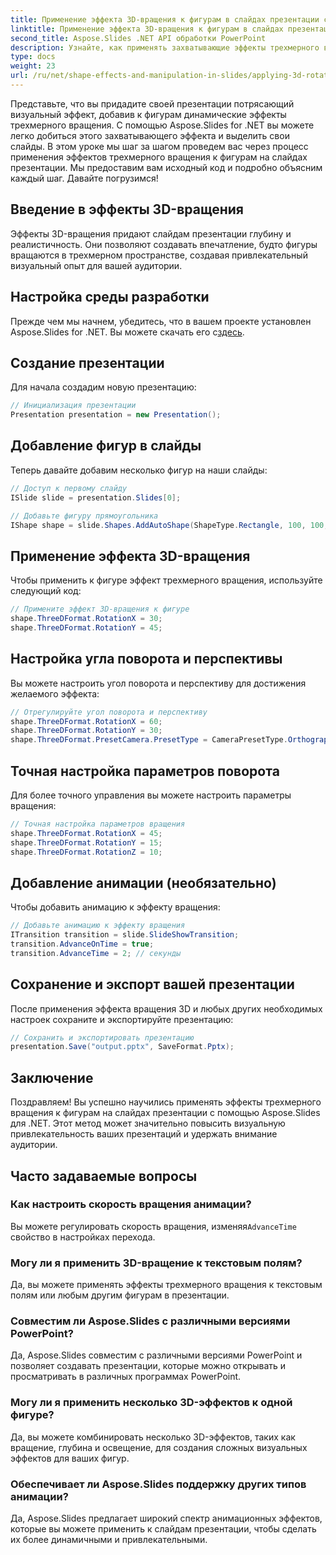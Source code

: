 ```yaml
---
title: Применение эффекта 3D-вращения к фигурам в слайдах презентации с помощью Aspose.Slides
linktitle: Применение эффекта 3D-вращения к фигурам в слайдах презентации с помощью Aspose.Slides
second_title: Aspose.Slides .NET API обработки PowerPoint
description: Узнайте, как применять захватывающие эффекты трехмерного вращения к слайдам презентации с помощью Aspose.Slides для .NET. Пошаговое руководство с исходным кодом для потрясающего визуального эффекта.
type: docs
weight: 23
url: /ru/net/shape-effects-and-manipulation-in-slides/applying-3d-rotation-effect-shapes/
---
```


Представьте, что вы придадите своей презентации потрясающий визуальный эффект, добавив к фигурам динамические эффекты трехмерного вращения. С помощью Aspose.Slides for .NET вы можете легко добиться этого захватывающего эффекта и выделить свои слайды. В этом уроке мы шаг за шагом проведем вас через процесс применения эффектов трехмерного вращения к фигурам на слайдах презентации. Мы предоставим вам исходный код и подробно объясним каждый шаг. Давайте погрузимся!

## Введение в эффекты 3D-вращения

Эффекты 3D-вращения придают слайдам презентации глубину и реалистичность. Они позволяют создавать впечатление, будто фигуры вращаются в трехмерном пространстве, создавая привлекательный визуальный опыт для вашей аудитории.

## Настройка среды разработки

 Прежде чем мы начнем, убедитесь, что в вашем проекте установлен Aspose.Slides for .NET. Вы можете скачать его с[здесь](https://releases.aspose.com/slides/net/).

## Создание презентации

Для начала создадим новую презентацию:

```csharp
// Инициализация презентации
Presentation presentation = new Presentation();
```

## Добавление фигур в слайды

Теперь давайте добавим несколько фигур на наши слайды:

```csharp
// Доступ к первому слайду
ISlide slide = presentation.Slides[0];

// Добавьте фигуру прямоугольника
IShape shape = slide.Shapes.AddAutoShape(ShapeType.Rectangle, 100, 100, 200, 100);
```

## Применение эффекта 3D-вращения

Чтобы применить к фигуре эффект трехмерного вращения, используйте следующий код:

```csharp
// Примените эффект 3D-вращения к фигуре
shape.ThreeDFormat.RotationX = 30;
shape.ThreeDFormat.RotationY = 45;
```

## Настройка угла поворота и перспективы

Вы можете настроить угол поворота и перспективу для достижения желаемого эффекта:

```csharp
// Отрегулируйте угол поворота и перспективу
shape.ThreeDFormat.RotationX = 60;
shape.ThreeDFormat.RotationY = 30;
shape.ThreeDFormat.PresetCamera.PresetType = CameraPresetType.OrthographicFront;
```

## Точная настройка параметров поворота

Для более точного управления вы можете настроить параметры вращения:

```csharp
// Точная настройка параметров вращения
shape.ThreeDFormat.RotationX = 45;
shape.ThreeDFormat.RotationY = 15;
shape.ThreeDFormat.RotationZ = 10;
```

## Добавление анимации (необязательно)

Чтобы добавить анимацию к эффекту вращения:

```csharp
// Добавьте анимацию к эффекту вращения
ITransition transition = slide.SlideShowTransition;
transition.AdvanceOnTime = true;
transition.AdvanceTime = 2; // секунды
```

## Сохранение и экспорт вашей презентации

После применения эффекта вращения 3D и любых других необходимых настроек сохраните и экспортируйте презентацию:

```csharp
// Сохранить и экспортировать презентацию
presentation.Save("output.pptx", SaveFormat.Pptx);
```

## Заключение

Поздравляем! Вы успешно научились применять эффекты трехмерного вращения к фигурам на слайдах презентации с помощью Aspose.Slides для .NET. Этот метод может значительно повысить визуальную привлекательность ваших презентаций и удержать внимание аудитории.

## Часто задаваемые вопросы

### Как настроить скорость вращения анимации?

 Вы можете регулировать скорость вращения, изменяя`AdvanceTime` свойство в настройках перехода.

### Могу ли я применить 3D-вращение к текстовым полям?

Да, вы можете применять эффекты трехмерного вращения к текстовым полям или любым другим фигурам в презентации.

### Совместим ли Aspose.Slides с различными версиями PowerPoint?

Да, Aspose.Slides совместим с различными версиями PowerPoint и позволяет создавать презентации, которые можно открывать и просматривать в различных программах PowerPoint.

### Могу ли я применить несколько 3D-эффектов к одной фигуре?

Да, вы можете комбинировать несколько 3D-эффектов, таких как вращение, глубина и освещение, для создания сложных визуальных эффектов для ваших фигур.

### Обеспечивает ли Aspose.Slides поддержку других типов анимации?

Да, Aspose.Slides предлагает широкий спектр анимационных эффектов, которые вы можете применить к слайдам презентации, чтобы сделать их более динамичными и привлекательными.